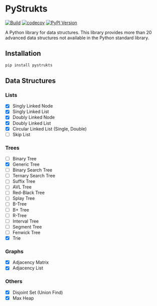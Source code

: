 # PyStrukts

[![Build](https://github.com/rubenperezm/pystrukts/actions/workflows/test.yml/badge.svg)](https://github.com/rubenperezm/pystrukts/actions/workflows/test.yml/badge.svg)
[![codecov](https://codecov.io/gh/rubenperezm/pystrukts/graph/badge.svg?token=OLV3EOPYFI)](https://codecov.io/gh/rubenperezm/pystrukts)
[![PyPI Version](https://img.shields.io/pypi/v/pystrukts.svg)](https://pypi.org/project/pystrukts)
<!-- [![Python Versions](https://img.shields.io/pypi/pyversions/pystrukts.svg)](https://pypi.org/project/pystrukts) -->


A Python library for data structures. This library provides more than 20 advanced data structures not available in the Python standard library.

## Installation

```bash
pip install pystrukts
```

## Data Structures
### Lists
- [x] Singly Linked Node
- [x] Singly Linked List
- [x] Doubly Linked Node
- [x] Doubly Linked List
- [x] Circular Linked List (Single, Double)
- [ ] Skip List

### Trees
- [ ] Binary Tree
- [x] Generic Tree
- [ ] Binary Search Tree
- [ ] Ternary Search Tree
- [ ] Suffix Tree
- [ ] AVL Tree
- [ ] Red-Black Tree
- [ ] Splay Tree
- [ ] B-Tree
- [ ] B+ Tree
- [ ] R-Tree
- [ ] Interval Tree
- [ ] Segment Tree
- [ ] Fenwick Tree
- [x] Trie

### Graphs
- [x] Adjacency Matrix
- [x] Adjacency List

### Others
- [x] Disjoint Set (Union Find)
- [x] Max Heap
